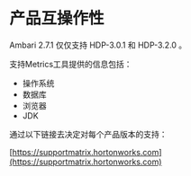 # 产品互操作性

Ambari 2.7.1 仅仅支持 HDP-3.0.1 和 HDP-3.2.0 。

支持Metrics工具提供的信息包括：

* 操作系统
* 数据库
* 浏览器
* JDK

通过以下链接去决定对每个产品版本的支持：

[https://supportmatrix.hortonworks.com](https://supportmatrix.hortonworks.com)

